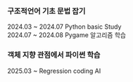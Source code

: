 ### **구조적언어 기초 문법 잡기** <br>
2024.03 ~ 2024.07 Python basic Study <br>
2024.07 ~ 2024.08 Pygame 알고리즘 학습<br>

### **객체 지향 관점에서 파이썬 학습**  <br>
2025.03 ~ Regression coding AI <br>

